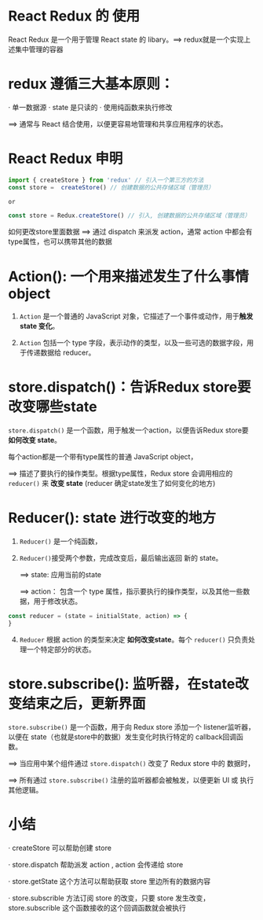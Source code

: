 # React Redux 的 使用

React Redux 是一个用于管理 React state 的 libary。==> redux就是一个实现上述集中管理的容器

# redux 遵循三大基本原则：
  · 单一数据源
  · state 是只读的 
  · 使用纯函数来执行修改

==> 通常与 React 结合使用，以便更容易地管理和共享应用程序的状态。

# React Redux 申明
```JavaScript
import { createStore } from 'redux' // 引入一个第三方的方法
const store =  createStore() // 创建数据的公共存储区域（管理员）

or

const store = Redux.createStore() // 引入, 创建数据的公共存储区域（管理员）
```

如何更改store里面数据 ==> 通过 dispatch 来派发 action，通常 action 中都会有 type属性，也可以携带其他的数据

# Action(): 一个用来描述发生了什么事情object
1. `Action` 是一个普通的 JavaScript 对象，它描述了一个事件或动作，用于**触发 state 变化**。

2. `Action` 包括一个 type 字段，表示动作的类型，以及一些可选的数据字段，用于传递数据给 reducer。

# store.dispatch()：告诉Redux store要改变哪些state
`store.dispatch()` 是一个函数，用于触发一个action，以便告诉Redux store要 **如何改变 state**。

每个action都是一个带有type属性的普通 JavaScript object，

==> 描述了要执行的操作类型。根据type属性，Redux store  会调用相应的 `reducer()` 来 **改变 state** (reducer 确定state发生了如何变化的地方)

#  Reducer(): state 进行改变的地方
1. `Reducer()` 是一个纯函数，

2. `Reducer()`接受两个参数，完成改变后，最后输出返回 新的 state。
   
   ==> state: 应用当前的state

   ==> action： 包含一个 type 属性，指示要执行的操作类型，以及其他一些数据，用于修改状态。

```JavaScript
const reducer = (state = initialState, action) => {
}
```

4. `Reducer` 根据 action 的类型来决定 **如何改变state**。每个 `reducer()` 只负责处理一个特定部分的状态。

# store.subscribe(): 监听器，在state改变结束之后，更新界面
`store.subscribe()` 是一个函数，用于向 Redux store 添加一个 listener监听器，以便在 state（也就是store中的数据）发生变化时执行特定的 callback回调函数。

==> 当应用中某个组件通过 `store.dispatch()` 改变了 Redux store 中的 数据时，

==> 所有通过 `store.subscribe()` 注册的监听器都会被触发，以便更新 UI 或 执行其他逻辑。

# 小结
· createStore  可以帮助创建 store

· store.dispatch 帮助派发 action , action 会传递给 store

· store.getState  这个方法可以帮助获取 store 里边所有的数据内容

· store.subscrible 方法订阅 store 的改变，只要 store 发生改变， store.subscrible 这个函数接收的这个回调函数就会被执行
